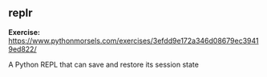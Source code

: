 ## replr

**Exercise:** https://www.pythonmorsels.com/exercises/3efdd9e172a346d08679ec39419ed822/

A Python REPL that can save and restore its session state
